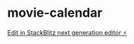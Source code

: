 # movie-calendar

[Edit in StackBlitz next generation editor ⚡️](https://stackblitz.com/~/github.com/cssbreno/movie-calendar)